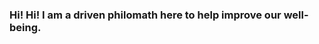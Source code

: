 ### Hi! Hi! I am a driven philomath here to help improve our well-being.

<!--
**hmc-cs-bcastro/hmc-cs-bcastro** is a ✨ _special_ ✨ repository because its `README.md` (this file) appears on your GitHub profile.
-->
